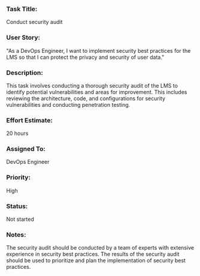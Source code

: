 ### Task Title: 
Conduct security audit

### User Story: 
"As a DevOps Engineer, I want to implement security best practices for the LMS so that I can protect the privacy and security of user data."

### Description: 
This task involves conducting a thorough security audit of the LMS to identify potential vulnerabilities and areas for improvement. This includes reviewing the architecture, code, and configurations for security vulnerabilities and conducting penetration testing.

### Effort Estimate: 
20 hours

### Assigned To: 
DevOps Engineer

### Priority: 
High

### Status: 
Not started

### Notes: 
The security audit should be conducted by a team of experts with extensive experience in security best practices. The results of the security audit should be used to prioritize and plan the implementation of security best practices.